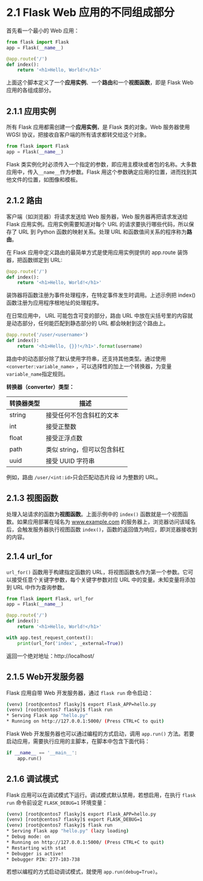 # 2.1 Flask Web 应用的不同组成部分

首先看一个最小的 Web 应用：

```python
from flask import Flask
app = Flask(__name__)

@app.route('/')
def index():
    return '<h1>Hello, World!</h1>'
```

上面这个脚本定义了一个**应用实例**、一个**路由**和一个**视图函数**，即是 Flask Web 应用的各组成部分。

## 2.1.1 应用实例

所有 Flask 应用都需创建一个**应用实例**，是 Flask 类的对象。Web 服务器使用 WGSI 协议，把接收自客户端的所有请求都转交给这个对象。

```python
from flask import Flask
app = Flask(__name__)
```

Flask 类实例化时必须传入一个指定的参数，即应用主模块或者包的名称。大多数应用中，传入`__name__`作为参数。Flask 用这个参数确定应用的位置，进而找到其他文件的位置，如图像和模板。

## 2.1.2 路由

客户端（如浏览器）将请求发送给 Web 服务器，Web 服务器再把请求发送给 Flask 应用实例。应用实例需要知道对每个 URL 的请求要执行哪些代码，所以保存了 URL 到 Python 函数的映射关系。处理 URL 和函数值间关系的程序称为**路由**。

在 Flask 应用中定义路由的最简单方式是使用应用实例提供的 app.route 装饰器，把函数绑定到 URL:

```python
@app.route('/')
def index():
    return '<h1>Hello, World!</h1>'
```

装饰器将函数注册为事件处理程序，在特定事件发生时调用。上述示例把 index() 函数注册为应用程序根地址的处理程序。

在日常应用中， URL 可能包含可变的部分，路由 URL 中放在尖括号里的内容就是动态部分，任何能匹配到静态部分的 URL 都会映射到这个路由上。

```python
@app.route('/user/<username>')
def index():
    return '<h1>Hello, {}}!</h1>'.format(username)
```

路由中的动态部分除了默认使用字符串，还支持其他类型。通过使用 `<converter:variable_name>` ，可以选择性的加上一个转换器，为变量`variable_name`指定规则。

**转换器（converter）类型：**

| 转换器类型 | 描述                        |
| ---------- | --------------------------- |
| string     | 接受任何不包含斜杠的文本    |
| int        | 接受正整数                  |
| float      | 接受正浮点数                |
| path       | 类似 string，但可以包含斜杠 |
| uuid       | 接受 UUID 字符串            |

例如，路由 `/user/<int:id>`只会匹配动态片段 id 为整数的 URL。

## 2.1.3 视图函数

处理入站请求的函数为**视图函数**。上面示例中的 `index()` 函数就是一个视图函数。如果应用部署在域名为 www.example.com 的服务器上，浏览器访问该域名后，会触发服务器执行视图函数 `index()`，函数的返回值为响应，即浏览器接收到的内容。

## 2.1.4 url_for

`url_for()` 函数用于构建指定函数的 URL，将视图函数名作为第一个参数。它可以接受任意个关键字参数，每个关键字参数对应 URL 中的变量。未知变量将添加到 URL 中作为查询参数。

```python
from flask import Flask, url_for
app = Flask(__name__)

@app.route('/')
def index():
    return '<h1>Hello, World!</h1>'

with app.test_request_context():
    print(url_for('index', _external=True))
```

返回一个绝对地址：http://localhost/

## 2.1.5 Web开发服务器

Flask 应用自带 Web 开发服务器，通过 `flask run` 命令启动：

```sh
(venv) [root@centos7 flasky]$ export Flask_APP=hello.py
(venv) [root@centos7 flasky]$ flask run
* Serving Flask app "hello.py"
* Running on http://127.0.0.1:5000/ (Press CTRL+C to quit)
```

Flask Web 开发服务器也可以通过编程的方式启动，调用 `app.run()` 方法。若要启动应用，需要执行应用的主脚本，在脚本中包含下面代码：

```python
if __name__ == '__main__':
    app.run()
```

## 2.1.6 调试模式

Flask 应用可以在调试模式下运行。调试模式默认禁用，若想启用，在执行 `flask run` 命令前设定 `FLASK_DEBUG=1` 环境变量：

```sh
(venv) [root@centos7 flasky]$ export Flask_APP=hello.py
(venv) [root@centos7 flasky]$ export FLASK_DEBUG=1
(venv) [root@centos7 flasky]$ flask run
* Serving Flask app "hello.py" (lazy loading)
* Debug mode: on
* Running on http://127.0.0.1:5000/ (Press CTRL+C to quit)
* Restarting with stat
* Debugger is active!
* Debugger PIN: 277-103-738
```

若想以编程的方式启动调试模式，就使用 `app.run(debug=True)`。